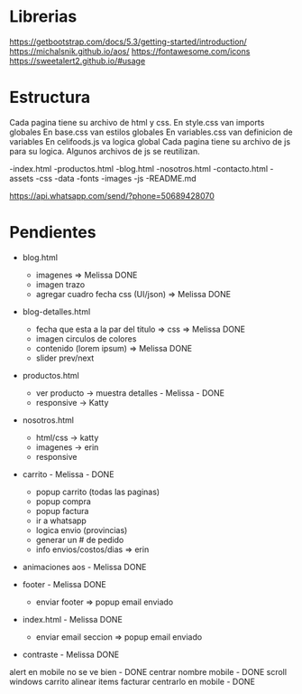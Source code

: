 # Librerias

https://getbootstrap.com/docs/5.3/getting-started/introduction/
https://michalsnik.github.io/aos/
https://fontawesome.com/icons
https://sweetalert2.github.io/#usage


# Estructura

Cada pagina tiene su archivo de html y css. 
En style.css van imports globales
En base.css van estilos globales
En variables.css van definicion de variables
En celifoods.js va logica global
Cada pagina tiene su archivo de js para su logica.
Algunos archivos de js se reutilizan.

-index.html
-productos.html
-blog.html
-nosotros.html
-contacto.html
-assets
    -css
    -data
    -fonts
    -images
    -js
-README.md


https://api.whatsapp.com/send/?phone=50689428070


# Pendientes


- blog.html 
    - imagenes => Melissa DONE
    - imagen trazo 
    - agregar cuadro fecha css (UI/json) => Melissa DONE

- blog-detalles.html
    - fecha que esta a la par del titulo => css => Melissa DONE
    - imagen circulos de colores
    - contenido (lorem ipsum) => Melissa DONE
    - slider prev/next

- productos.html
    - ver producto -> muestra detalles - Melissa - DONE
    - responsive -> Katty

- nosotros.html
    - html/css -> katty
    - imagenes -> erin
    - responsive

- carrito - Melissa - DONE
    - popup carrito (todas las paginas)
    - popup compra
    - popup factura
    - ir a whatsapp
    - logica envio (provincias)
    - generar un # de pedido
    - info envios/costos/dias => erin

- animaciones aos - Melissa DONE

- footer - Melissa DONE
    - enviar footer => popup email enviado

- index.html - Melissa DONE
    - enviar email seccion => popup email enviado

- contraste - Melissa DONE


alert en mobile no se ve bien - DONE
centrar nombre mobile  - DONE
scroll windows
carrito alinear items
facturar centrarlo en mobile - DONE
